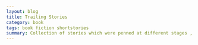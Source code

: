 ```yaml
---
layout: blog
title: Trailing Stories
category: book
tags: book fiction shortstories
summary: Collection of stories which were penned at different stages , during varied moods.
---
```

